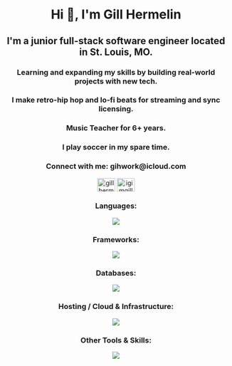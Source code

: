 <h1 align="center">Hi 👋, I'm Gill Hermelin</h1>
<h2 align="center">I'm a junior full-stack software engineer located in St. Louis, MO.</h2>
<h3 align="center">Learning and expanding my skills by building real-world projects with new tech.</h3>
<h3 align="center">I make retro-hip hop and lo-fi beats for streaming and sync licensing.</h3>
<h3 align="center">Music Teacher for 6+ years.</h3>
<h3 align="center">I play soccer in my spare time.</h3>
<h3 align="center">Connect with me: gihwork@icloud.com</h3>
<p align="center">
<a href="https://www.linkedin.com/in/gillty/" target="blank"><img align="center" src="https://raw.githubusercontent.com/rahuldkjain/github-profile-readme-generator/master/src/images/icons/Social/linked-in-alt.svg" alt="gill hermelin" height="30" width="40" /></a>
<a href="https://instagram.com/igimgillty" target="blank"><img align="center" src="https://raw.githubusercontent.com/rahuldkjain/github-profile-readme-generator/master/src/images/icons/Social/instagram.svg" alt="igimgillty" height="30" width="40" /></a>
</p>

<h3 align="center">Languages:</h3>
<p align="center">
 <a href="https://skillicons.dev">
    <img src="https://skillicons.dev/icons?i=html,css,javascript,typescript,python,graphql" />
  </a>
</p>
<h3 align="center">Frameworks:</h3>
<p align="center">
 <a href="https://skillicons.dev">
    <img src="https://skillicons.dev/icons?i=react,nextjs,nodejs,expressjs,fastapi,vite,jest,tailwind,styledcomponents,pytorch" />
  </a>
</p>
<h3 align="center">Databases:</h3>
<p align="center">
 <a href="https://skillicons.dev">
    <img src="https://skillicons.dev/icons?i=mongodb,mysql" />
  </a>
</p>
<h3 align="center">Hosting / Cloud & Infrastructure:</h3>
<p align="center">
 <a href="https://skillicons.dev">
    <img src="https://skillicons.dev/icons?i=aws,nginx,googlecloud,ubuntu" />
  </a>
</p>
<h3 align="center">Other Tools & Skills:</h3>
<p align="center">
 <a href="https://skillicons.dev">
    <img src="https://skillicons.dev/icons?i=graphql,ai,git,github,githubactions,figma,postman,vscode,npm" />
  </a>
</p>
